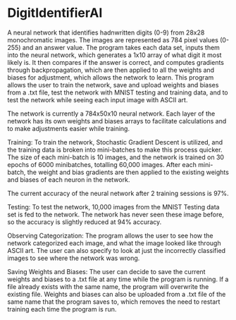 # DigitIdentifierAI
A neural network that identifies hadnwritten digits (0-9) from 28x28 monochromatic images. The images are represented as 784 pixel values (0-255) and an answer value.
The program takes each data set, inputs them into the neural network, which generates a 1x10 array of what digit it most likely is. It then compares if the answer is correct,
and computes gradients through backpropagation, which are then applied to all the weights and biases for adjustment, which allows the network to learn. 
This program allows the user to train the network, save and upload weights and biases from a .txt file, test the network with MNIST testing and training data, and to test the network
while seeing each input image with ASCII art. 

The network is currently a 784x50x10 neural network. Each layer of the network has its own weights and biases arrays to facilitate calculations and to make adjustments easier while training.

Training:
To train the network, Stochastic Gradient Descent is utilized, and the training data is broken into mini-batches to make this process quicker. The size of each mini-batch is 10 images,
and the network is trained on 30 epochs of 6000 minibatches, totalling 60,000 images. After each mini-batch, the weight and bias gradients are then applied to the existing weights and biases of each neuron in the network. 

The current accuracy of the neural network after 2 training sessions is 97%.

Testing:
To test the network, 10,000 images from the MNIST Testing data set is fed to the network. The network has never seen these image before, so the accuracy is slightly reduced at 94% accuracy.

Observing Categorization:
The program allows the user to see how the network categorized each image, and what the image looked like through ASCII art. The user can also specify to look at just the incorrectly classified images to see
where the network was wrong.

Saving Weights and Biases:
The user can decide to save the current weights and biases to a .txt file at any time while the program is running. If a file already exists with the same name, the program will overwrite the existing file. Weights
and biases can also be uploaded from a .txt file of the same name that the program saves to, which removes the need to restart training each time the program is run.
